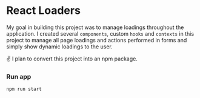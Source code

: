 # React Loaders

My goal in building this project was to manage loadings throughout the application. I created several `components`, custom `hooks` and `contexts` in this project to manage all page loadings and actions performed in forms and simply show dynamic loadings to the user.

✌ I plan to convert this project into an npm package.

### Run app
```bash
npm run start
```
